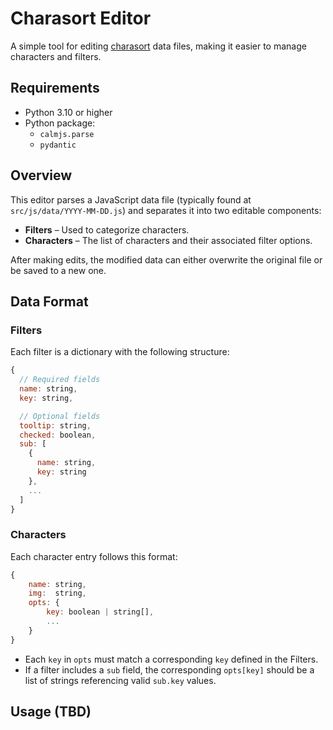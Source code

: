 # Charasort Editor

A simple tool for editing [charasort](https://github.com/execfera/charasort) data files, making it easier to manage characters and filters.

## Requirements

- Python 3.10 or higher  
- Python package:
  - `calmjs.parse`
  - `pydantic`

## Overview

This editor parses a JavaScript data file (typically found at `src/js/data/YYYY-MM-DD.js`) and separates it into two editable components:

- **Filters** – Used to categorize characters.
- **Characters** – The list of characters and their associated filter options.

After making edits, the modified data can either overwrite the original file or be saved to a new one.

## Data Format

### Filters

Each filter is a dictionary with the following structure:

```javascript
{
  // Required fields
  name: string,
  key: string,

  // Optional fields
  tooltip: string,
  checked: boolean,
  sub: [
    {
      name: string,
      key: string
    },
    ...
  ]
}
```

### Characters

Each character entry follows this format:

``` javascript
{
    name: string,
    img:  string,
    opts: {
        key: boolean | string[],
        ...
    }
}
```

- Each `key` in `opts` must match a corresponding `key` defined in the Filters.
- If a filter includes a `sub` field, the corresponding `opts[key]` should be a list of strings referencing valid `sub.key` values.

## Usage (TBD)

